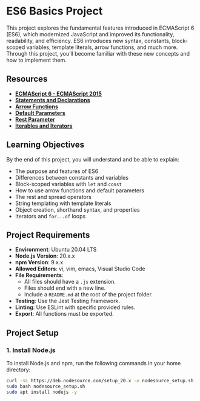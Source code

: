# ES6 Basics Project

This project explores the fundamental features introduced in ECMAScript 6 (ES6), which modernized JavaScript and improved its functionality, readability, and efficiency. ES6 introduces new syntax, constants, block-scoped variables, template literals, arrow functions, and much more. Through this project, you’ll become familiar with these new concepts and how to implement them.

## Resources

- **[ECMAScript 6 - ECMAScript 2015](https://developer.mozilla.org/en-US/docs/Web/JavaScript/New_in_JavaScript/ECMAScript_2015_Learning_Resources)**
- **[Statements and Declarations](https://developer.mozilla.org/en-US/docs/Web/JavaScript/Guide/Statements)**
- **[Arrow Functions](https://developer.mozilla.org/en-US/docs/Web/JavaScript/Reference/Functions/Arrow_functions)**
- **[Default Parameters](https://developer.mozilla.org/en-US/docs/Web/JavaScript/Reference/Functions/Default_parameters)**
- **[Rest Parameter](https://developer.mozilla.org/en-US/docs/Web/JavaScript/Reference/Functions/rest_parameters)**
- **[Iterables and Iterators](https://developer.mozilla.org/en-US/docs/Web/JavaScript/Guide/Iterators_and_Generators)**

## Learning Objectives

By the end of this project, you will understand and be able to explain:

- The purpose and features of ES6
- Differences between constants and variables
- Block-scoped variables with `let` and `const`
- How to use arrow functions and default parameters
- The rest and spread operators
- String templating with template literals
- Object creation, shorthand syntax, and properties
- Iterators and `for...of` loops

## Project Requirements

- **Environment**: Ubuntu 20.04 LTS
- **Node.js Version**: 20.x.x
- **npm Version**: 9.x.x
- **Allowed Editors**: vi, vim, emacs, Visual Studio Code
- **File Requirements**:
  - All files should have a `.js` extension.
  - Files should end with a new line.
  - Include a `README.md` at the root of the project folder.
- **Testing**: Use the Jest Testing Framework.
- **Linting**: Use ESLint with specific provided rules.
- **Export**: All functions must be exported.

## Project Setup

### 1. Install Node.js

To install Node.js and npm, run the following commands in your home directory:

```bash
curl -sL https://deb.nodesource.com/setup_20.x -o nodesource_setup.sh
sudo bash nodesource_setup.sh
sudo apt install nodejs -y
